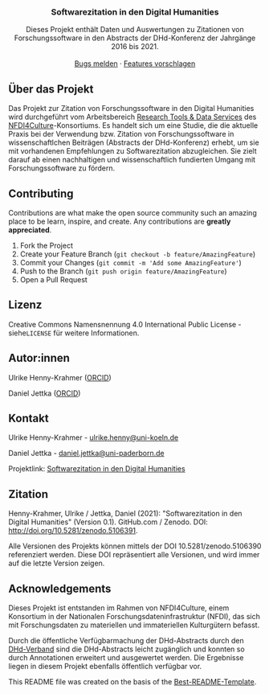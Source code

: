 <!-- PROJECT SHIELDS -->
<!--
*** I'm using markdown "reference style" links for readability.
*** Reference links are enclosed in brackets [ ] instead of parentheses ( ).
*** See the bottom of this document for the declaration of the reference variables
*** for contributors-url, forks-url, etc. This is an optional, concise syntax you may use.
*** https://www.markdownguide.org/basic-syntax/#reference-style-links
-->


<p align="center">
  <h3 align="center">Softwarezitation in den Digital Humanities</h3>

  <p align="center">
    Dieses Projekt enthält Daten und Auswertungen zu Zitationen von Forschungssoftware in den Abstracts der DHd-Konferenz der Jahrgänge 2016 bis 2021. 
    <br />
    <br />
    <a href="https://github.com/daniel-jettka/software-citation-dhd/issues">Bugs melden</a>
    ·
    <a href="https://github.com/daniel-jettka/software-citation-dhd/issues">Features vorschlagen</a>
  </p>
</p>



<!-- ABOUT THE PROJECT -->
## Über das Projekt

Das Projekt zur Zitation von Forschungssoftware in den Digital Humanities wird durchgeführt vom Arbeitsbereich [Research Tools & Data Services](https://nfdi4culture.de/what-we-do/task-areas/task-area-3.html) des [NFDI4Culture](https://nfdi4culture.de/)-Konsortiums. Es handelt sich um eine Studie, die die aktuelle Praxis bei der Verwendung bzw. Zitation von Forschungssoftware in wissenschaftlchen Beiträgen (Abstracts der DHd-Konferenz) erhebt, um sie mit vorhandenen Empfehlungen zu Softwarezitation abzugleichen. Sie zielt darauf ab einen nachhaltigen und wissenschaftlich fundierten Umgang mit Forschungssoftware zu fördern. 


<!-- CONTRIBUTING -->
## Contributing

Contributions are what make the open source community such an amazing place to be learn, inspire, and create. Any contributions are **greatly appreciated**.

1. Fork the Project
2. Create your Feature Branch (`git checkout -b feature/AmazingFeature`)
3. Commit your Changes (`git commit -m 'Add some AmazingFeature'`)
4. Push to the Branch (`git push origin feature/AmazingFeature`)
5. Open a Pull Request



<!-- LICENSE -->
## Lizenz

Creative Commons Namensnennung 4.0 International Public License - siehe`LICENSE` für weitere Informationen.


<!-- AUTHORS -->
## Autor:innen

Ulrike Henny-Krahmer ([ORCID](https://orcid.org/0000-0003-2852-065X))

Daniel Jettka ([ORCID](https://orcid.org/0000-0002-2375-2227))

<!-- CONTACT -->
## Kontakt

Ulrike Henny-Krahmer - ulrike.henny@uni-koeln.de

Daniel Jettka - daniel.jettka@uni-paderborn.de

Projektlink: [Softwarezitation in den Digital Humanities](https://github.com/daniel-jettka/software-citation-dhd)



## Zitation

Henny-Krahmer, Ulrike / Jettka, Daniel (2021): "Softwarezitation in den Digital Humanities" (Version 0.1). GitHub.com / Zenodo. DOI: http://doi.org/10.5281/zenodo.5106391.

Alle Versionen des Projekts können mittels der DOI 10.5281/zenodo.5106390 referenziert werden. Diese DOI repräsentiert alle Versionen, und wird immer auf die letzte Version zeigen.

[comment]: # (for more recent information please refer to ...)


<!-- ACKNOWLEDGEMENTS -->
## Acknowledgements

Dieses Projekt ist entstanden im Rahmen von NFDI4Culture, einem Konsortium in der Nationalen Forschungsdateninfrastruktur (NFDI), das sich mit Forschungsdaten zu materiellen und immateriellen Kulturgütern befasst. 

Durch die öffentliche Verfügbarmachung der DHd-Abstracts durch den [DHd-Verband](https://github.com/DHd-Verband) sind die DHd-Abstracts leicht zugänglich und konnten so durch Annotationen erweitert und ausgewertet werden. Die Ergebnisse liegen in diesem Projekt ebenfalls öffentlich verfügbar vor.   


This README file was created on the basis of the [Best-README-Template](https://github.com/othneildrew/Best-README-Template/blob/master/README.md).

<!-- MARKDOWN LINKS & IMAGES -->
<!-- https://www.markdownguide.org/basic-syntax/#reference-style-links -->
[contributors-shield]: https://img.shields.io/github/contributors/othneildrew/Best-README-Template.svg?style=flat-square

